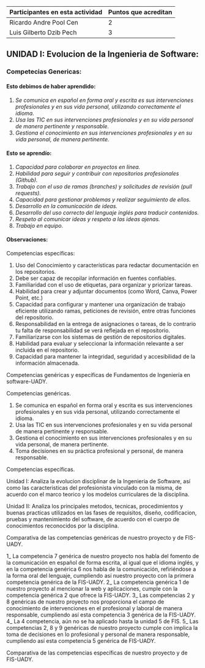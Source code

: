 Participantes en esta actividad | Puntos que acreditan
------------------------------- | --------------------
Ricardo Andre Pool Cen | 2
Luis Gilberto Dzib Pech | 3

## UNIDAD I: Evolucion de la Ingenieria de Software:

### Competecias Genericas:
#### Esto debimos de haber aprendido:
1. *Se comunica en español en forma oral y escrita es sus intervenciones profesionales y en sus vida personal, utilizando correctamente el idioma.*
2. *Usa las TIC en sus intervenciones profesionales y en su vida personal de manera pertinente y responsable.*
3. *Gestiona el conocimiento en sus intervenciones profesionales y en su vida personal, de manera pertinente.*

#### Esto se aprendío: 

1. *Capacidad para colaborar en proyectos en línea.*
2. *Habilidad para seguir y contribuir con repositorios profesionales (Github).*
3. *Trabajo con el uso de ramas (branches) y solicitudes de revisión (pull requests).*
4. *Capacidad para gestionar problemas y realizar seguimiento de ellos.*
5. *Desarrollo en la comunicación de ideas.*
6. *Desarrollo del uso correcto del lenguaje inglés para traducir contenidos.*
7. *Respeto al comunicar ideas y respeto a las ideas ajenas.*
8. *Trabajo en equipo.*

#### Observaciones:



Competencias específicas:

1. Uso del Conocimiento y características para redactar documentación en los repositorios.
2. Debe ser capaz de recopilar información en fuentes confiables.
3. Familiaridad con el uso de etiquetas, para organizar y priorizar tareas.
4. Habilidad para crear y adjuntar documentos (como Word, Canva, Power Point, etc.)
5. Capacidad para configurar y mantener una organización de trabajo eficiente utilizando ramas, peticiones de revisión,
  entre otras funciones del repositorio.
6. Responsabilidad en la entrega de asignaciones o tareas, de lo contrario tu falta de responsabilidad se verá reflejada en el repositorio.
7. Familiarizarse con los sistemas de gestión de repositorios digitales.
8. Habilidad para evaluar y seleccionar la información relevante a ser incluida en el repositorio.
9. Capacidad para mantener la integridad, seguridad y accesibilidad de la información almacenada.

Competencias genéricas y específicas de Fundamentos de Ingeniería en software-UADY.

Competencias genéricas.

1. Se comunica en español en forma oral y escrita es sus intervenciones profesionales y en sus vida personal, utilizando correctamente el idioma.
2. Usa las TIC en sus intervenciones profesionales y en su vida personal de manera pertinente y responsable.
3. Gestiona el conocimiento en sus intervenciones profesionales y en su vida personal, de manera pertinente.
5. Toma decisiones en su práctica profesional y personal, de manera responsable.

Competencias específicas.

Unidad I: Analiza la evolucion disciplinar de la Ingenieria de Software, así como las caracteristicas del profesionista vinculado con la misma, de acuerdo con el marco teorico y los modelos curriculares de la disciplina.

Unidad II: Analiza los principales metodos, tecnicas, procedimientos y buenas practicas utilizados en las fases de requisitos, diseño, codificacion, pruebas y mantenimiento del software, de acuerdo con el cuerpo de conocimientos reconocidos por la disciplina.

Comparativa de las competencias genéricas de nuestro proyecto y de FIS-UADY.

1_ La competencia 7 genérica de nuestro proyecto nos habla del fomento de la comunicación en español de forma escrita,
  al igual que el idioma inglés, y en la competencia genérica 6 nos habla de la comunicación, refiriéndose a la forma oral del lenguaje,
  cumpliendo así nuestro proyecto con la primera competencia genérica de la FIS-UADY.
2_ La competencia genérica 1 de nuestro proyecto al mencionar la web y aplicaciones, cumple con la competencia genérica 2 que ofrece la FIS-UADY.
3_ Las competencias 2 y 8 genéricas de nuestro proyecto nos proporciona el campo de conocimiento de intervenciones en el profesional y laboral
  de manera responsable, cumpliendo así esta competencia 3 genérica de la FIS-UADY.
4_ La 4 competencia, aún no se ha aplicado hasta la unidad 5 de FIS.
5_ Las competencias 2, 8 y 9 genéricas de nuestro proyecto cumple con implica la toma de decisiones en lo profesional y personal de manera responsable,
  cumpliendo así esta competencia 5 genérica de FIS-UADY.

Comparativa de las competencias específicas de nuestro proyecto y de FIS-UADY.
